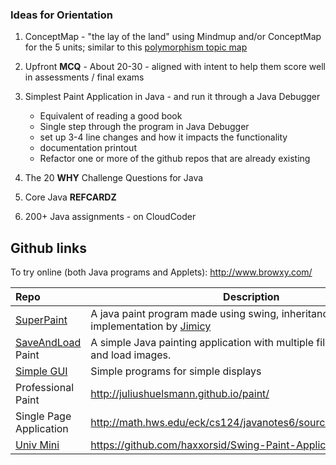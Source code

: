 ### Ideas for Orientation

1. ConceptMap  - "the lay of the land" using Mindmup and/or ConceptMap for the 5 units; similar to this [polymorphism topic map]
2. Upfront **MCQ** - About 20-30 - aligned with intent to help them score well in assessments / final exams 

3. Simplest Paint Application in Java - and run it through a Java Debugger
    - Equivalent of reading a good book
    - Single step through the program in Java Debugger
    - set up 3-4 line changes and how it impacts the functionality 
    - documentation printout
    - Refactor one or more of the github repos that are already existing 

4. The 20 **WHY** Challenge Questions for Java 
5. Core Java **REFCARDZ** 
6. 200+ Java assignments - on CloudCoder

## Github links 

To try online (both Java programs and Applets): http://www.browxy.com/

|Repo | Description |
|:-----|-------|
|[SuperPaint]| A java paint program made using swing, inheritance and implementation by [Jimicy](https://github.com/Jimicy)|
|[SaveAndLoad] Paint | A simple Java painting application with multiple files that can save and load images.|
|[Simple GUI] | Simple programs for simple displays |
|Professional Paint| http://juliushuelsmann.github.io/paint/ |
|Single Page Application| http://math.hws.edu/eck/cs124/javanotes6/source/SimplePaint.java |
|[Univ Mini] | https://github.com/haxxorsid/Swing-Paint-Application |

[SuperPaint]: https://github.com/Jimicy/Java-SuperPaint-Application
[Simple GUI]: https://github.com/TheMrNormalGuy/Simple-GUI
[Univ Mini]: https://github.com/haxxorsid/Swing-Paint-Application
[SaveAndLoad]: https://github.com/dovgreenwood/Paint

[//]: # (Links to various sites which are referred to in this file)
[polymorphism topic map]: (https://github.com/kgashok/orientations/blob/master/files/polymorphismMAP.pdf) 

